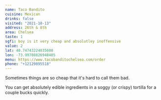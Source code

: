 ```yaml
---
name: Taco Bandito
cuisine: Mexican
drinks: false
visited: "2021-10-13"
address: 26th & 8th
area: Chelsea
taste: 1
sgfi: boy is it very cheap and absolutley inoffensive 
value: 2
lat: 40.74743224035608
lon: -73.99708826948405
menu: https://www.tacobanditochelsea.com/order
phone: "+12129895518"
---
```


Sometimes things are so cheap that it's hard to call them bad.

You can get absolutely edible ingredients in a soggy (or crispy) tortilla for a couple bucks quickly.
